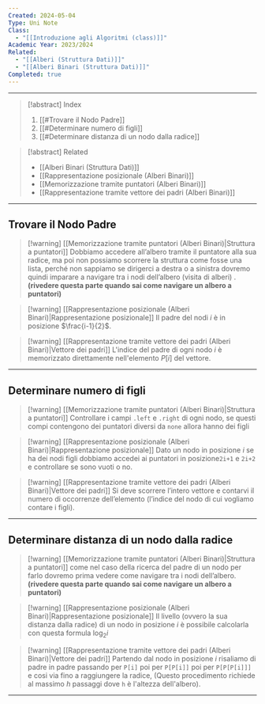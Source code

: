 ```yaml
---
Created: 2024-05-04
Type: Uni Note
Class:
  - "[[Introduzione agli Algoritmi (class)]]"
Academic Year: 2023/2024
Related:
  - "[[Alberi (Struttura Dati)]]"
  - "[[Alberi Binari (Struttura Dati)]]"
Completed: true
---
```

---

>[!abstract] Index
>1. [[#Trovare il Nodo Padre]]
>2. [[#Determinare numero di figli]]
>3. [[#Determinare distanza di un nodo dalla radice]]

>[!abstract] Related
>- [[Alberi Binari (Struttura Dati)]]
>- [[Rappresentazione posizionale (Alberi Binari)]]
>- [[Memorizzazione tramite puntatori (Alberi Binari)]]
>- [[Rappresentazione tramite vettore dei padri (Alberi Binari)]]

---
## Trovare il Nodo Padre

>[!warning] [[Memorizzazione tramite puntatori (Alberi Binari)|Struttura a puntatori]]
>Dobbiamo accedere all’albero tramite il puntatore alla sua radice, ma poi non possiamo scorrere la struttura come fosse una lista, perché non sappiamo se dirigerci a destra o a sinistra dovremo quindi imparare a navigare tra i nodi dell’albero (visita di alberi) . **(rivedere questa parte quando sai come navigare un albero a puntatori)**

>[!warning] [[Rappresentazione posizionale (Alberi Binari)|Rappresentazione posizionale]]
>Il padre del nodi $i$ è in posizione $\frac{i-1}{2}$.

>[!warning] [[Rappresentazione tramite vettore dei padri (Alberi Binari)|Vettore dei padri]]
>L'indice del padre di ogni nodo $i$ è memorizzato direttamente nell'elemento $P[i]$ del vettore.

---
## Determinare numero di figli

>[!warning] [[Memorizzazione tramite puntatori (Alberi Binari)|Struttura a puntatori]]
>Controllare i campi `.left` e `.right` di ogni nodo, se questi compi contengono dei puntatori diversi da `none` allora hanno dei figli

>[!warning] [[Rappresentazione posizionale (Alberi Binari)|Rappresentazione posizionale]]
>Dato un nodo in posizione $i$ se ha dei nodi figli dobbiamo accedei ai puntatori in posizione`2i+1` e `2i+2` e controllare se sono vuoti o no.

>[!warning] [[Rappresentazione tramite vettore dei padri (Alberi Binari)|Vettore dei padri]]
>Si deve scorrere l’intero vettore e contarvi il numero di occorrenze dell’elemento (l’indice del nodo di cui vogliamo contare i figli).

---
## Determinare distanza di un nodo dalla radice

>[!warning] [[Memorizzazione tramite puntatori (Alberi Binari)|Struttura a puntatori]]
>come nel caso della ricerca del padre di un nodo per farlo dovremo prima vedere come navigare tra i nodi dell’albero. **(rivedere questa parte quando sai come navigare un albero a puntatori)**

>[!warning] [[Rappresentazione posizionale (Alberi Binari)|Rappresentazione posizionale]]
> Il livello (ovvero la sua distanza dalla radice)  di un nodo in posizione $i$ è possibile calcolarla con questa formula $\log_{2} i$

>[!warning] [[Rappresentazione tramite vettore dei padri (Alberi Binari)|Vettore dei padri]]
>Partendo dal nodo in posizione $i$ risaliamo di padre in padre passando per `P[i]` poi per `P[P[i]]` poi per `P[P[P[i]]]` e cosi via fino a raggiungere la radice, (Questo procedimento richiede al massimo $h$ passaggi dove `h` è l'altezza dell'albero).

---